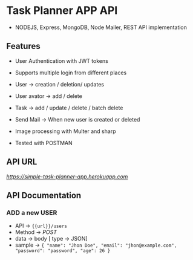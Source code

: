 
# Task Planner APP API
- NODEJS, Express, MongoDB, Node Mailer, REST API implementation

## Features

- User Authentication with JWT tokens

- Supports multiple login from different places

- User -> creation / deletion/ updates

- User avator -> add / delete

- Task -> add / update / delete / batch delete

- Send Mail -> When new user is created or deleted

- Image processing with Multer and sharp

- Tested with POSTMAN

  

## API URL
_https://simple-task-planner-app.herokuapp.com_

## API Documentation

### ADD a new USER

 - API -> `{{url}}/users`
 - Method -> *POST*
- data -> body  [ type -> JSON]
- sample -> ```{
	"name": "Jhon Doe",
	"email": "jhon@example.com",
	"password": "password",
	"age": 26
}```
